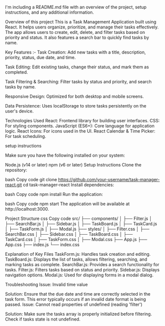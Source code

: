 I'm including a README.md file with an overview of the project, setup instructions, and any additional information.

Overview of this project
This is a Task Management Application built using React. It helps users organize, prioritize, and manage their tasks effectively. The app allows users to create, edit, delete, and filter tasks based on priority and status. It also features a search bar to quickly find tasks by name.

Key Features :-
Task Creation: Add new tasks with a title, description, priority, status, due date, and time.

Task Editing: Edit existing tasks, change their status, and mark them as completed.

Task Filtering & Searching: Filter tasks by status and priority, and search tasks by name.

Responsive Design: Optimized for both desktop and mobile screens. 

Data Persistence: Uses localStorage to store tasks persistently on the user's device.

Technologies Used
React: Frontend library for building user interfaces.
CSS: For styling components.
JavaScript (ES6+): Core language for application logic.
React Icons: For icons used in the UI.
React Calendar & Time Picker: For task scheduling.

setup instructions

Make sure you have the following installed on your system:

Node.js (v14 or later)
npm (v6 or later)
Setup Instructions
Clone the repository:

bash
Copy code
git clone https://github.com/your-username/task-manager-react.git
cd task-manager-react
Install dependencies:

bash
Copy code
npm install
Run the application:

bash
Copy code
npm start
The application will be available at http://localhost:3000.

Project Structure
css
Copy code
src/
├── components/
│   ├── Filter.js
│   ├── SearchBar.js
│   ├── Sidebar.js
│   ├── TaskBoard.js
│   ├── TaskCard.js
│   ├── TaskForm.js
│   ├── Modal.js
├── styles/
│   ├── Filter.css
│   ├── SearchBar.css
│   ├── Sidebar.css
│   ├── TaskBoard.css
│   ├── TaskCard.css
│   ├── TaskForm.css
│   ├── Modal.css
├── App.js
├── App.css
├── index.js
└── index.css

Explanation of Key Files
TaskForm.js: Handles task creation and editing.
TaskBoard.js: Displays the list of tasks, allows filtering, searching, and marking tasks as complete.
SearchBar.js: Provides a search functionality for tasks.
Filter.js: Filters tasks based on status and priority.
Sidebar.js: Displays navigation options.
Modal.js: Used for displaying forms in a modal dialog.

Troubleshooting
Issue: Invalid time value

Solution: Ensure that the due date and time are correctly selected in the task form. This error typically occurs if an invalid date format is being passed.
Issue: Cannot read properties of undefined (reading 'filter')

Solution: Make sure the tasks array is properly initialized before filtering. Check if tasks state is not undefined.